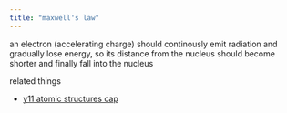 ```yaml
---
title: "maxwell's law"
---
```



an electron (accelerating charge) should continously emit radiation and gradually lose energy, so its distance from the nucleus should become shorter and finally fall into the nucleus

related things
- [y11 atomic structures cap](notes/archive/AE1/chemistry/lessonnotes/ATOMIC-STRUCTURES.md)